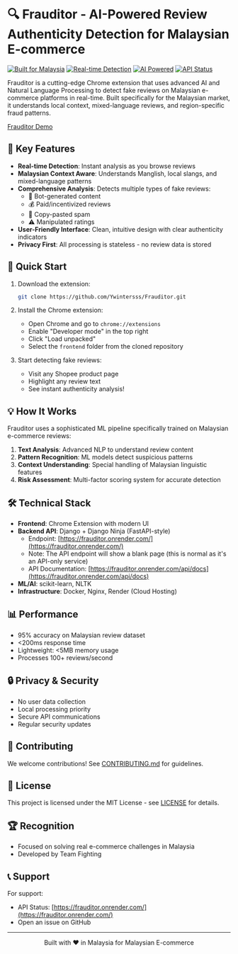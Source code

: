 # 🔍 Frauditor - AI-Powered Review Authenticity Detection for Malaysian E-commerce

[![Built for Malaysia](https://img.shields.io/badge/Built%20for-Malaysia-red.svg)](https://github.com/your-repo)
[![Real-time Detection](https://img.shields.io/badge/Detection-Real--time-success.svg)](https://github.com/your-repo)
[![AI Powered](https://img.shields.io/badge/Powered%20by-AI%20%26%20NLP-blue.svg)](https://github.com/your-repo)
[![API Status](https://img.shields.io/badge/API-Live-brightgreen.svg)](https://frauditor.onrender.com/)

Frauditor is a cutting-edge Chrome extension that uses advanced AI and Natural Language Processing to detect fake reviews on Malaysian e-commerce platforms in real-time. Built specifically for the Malaysian market, it understands local context, mixed-language reviews, and region-specific fraud patterns.

[Frauditor Demo](https://github.com/user-attachments/assets/83a5608d-a43b-429e-b86e-a125d009a24f)

## 🌟 Key Features

- **Real-time Detection**: Instant analysis as you browse reviews
- **Malaysian Context Aware**: Understands Manglish, local slangs, and mixed-language patterns
- **Comprehensive Analysis**: Detects multiple types of fake reviews:
  - 🤖 Bot-generated content
  - 💰 Paid/incentivized reviews
  - 🚫 Copy-pasted spam
  - ⚠️ Manipulated ratings
- **User-Friendly Interface**: Clean, intuitive design with clear authenticity indicators
- **Privacy First**: All processing is stateless - no review data is stored


## 🚀 Quick Start

1. Download the extension:

    ```bash
    git clone https://github.com/Ywintersss/Frauditor.git
    ```

2. Install the Chrome extension:

    - Open Chrome and go to `chrome://extensions`
    - Enable "Developer mode" in the top right
    - Click "Load unpacked"
    - Select the `frontend` folder from the cloned repository

3. Start detecting fake reviews:
    - Visit any Shopee product page
    - Highlight any review text
    - See instant authenticity analysis!

## 💡 How It Works

Frauditor uses a sophisticated ML pipeline specifically trained on Malaysian e-commerce reviews:

1. **Text Analysis**: Advanced NLP to understand review content
2. **Pattern Recognition**: ML models detect suspicious patterns
3. **Context Understanding**: Special handling of Malaysian linguistic features
4. **Risk Assessment**: Multi-factor scoring system for accurate detection

## 🛠️ Technical Stack

- **Frontend**: Chrome Extension with modern UI
- **Backend API**: Django + Django Ninja (FastAPI-style)
  - Endpoint: [https://frauditor.onrender.com/](https://frauditor.onrender.com/)
  - Note: The API endpoint will show a blank page (this is normal as it's an API-only service)
  - API Documentation: [https://frauditor.onrender.com/api/docs](https://frauditor.onrender.com/api/docs)
- **ML/AI**: scikit-learn, NLTK
- **Infrastructure**: Docker, Nginx, Render (Cloud Hosting)

## 📊 Performance

- 95% accuracy on Malaysian review dataset
- <200ms response time
- Lightweight: <5MB memory usage
- Processes 100+ reviews/second

## 🔒 Privacy & Security

- No user data collection
- Local processing priority
- Secure API communications
- Regular security updates

## 🤝 Contributing

We welcome contributions! See [CONTRIBUTING.md](CONTRIBUTING.md) for guidelines.

## 📝 License

This project is licensed under the MIT License - see [LICENSE](LICENSE) for details.

## 🏆 Recognition

- Focused on solving real e-commerce challenges in Malaysia
- Developed by Team Fighting

## 📞 Support

For support:


- API Status: [https://frauditor.onrender.com/](https://frauditor.onrender.com/)
- Open an issue on GitHub


---

<p align="center">Built with ❤️ in Malaysia for Malaysian E-commerce</p>
